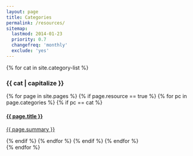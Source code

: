 ```yaml
---
layout: page
title: Categories
permalink: /resources/
sitemap:
  lastmod: 2014-01-23
  priority: 0.7
  changefreq: 'monthly'
  exclude: 'yes'
---
```


{% for cat in site.category-list %}
### {{ cat | capitalize }}
<ul style="list-style:none; margin:0; padding:0">
{% for page in site.pages %}
{% if page.resource == true %}
{% for pc in page.categories %}
{% if pc == cat %}
<li> <div class="post">
<a href="{{ page.url | prepend: site.baseurl }}" class="post-link">
<h4 class="post-title">{{ page.title }}</h4>
<p class="post-summary">{{ page.summary }}  </p>
</a>
</div> </li>
{% endif %}   <!-- cat-match-p -->
{% endfor %}  <!-- page-category -->
{% endif %}   <!-- resource-p -->
{% endfor %}  <!-- page -->
</ul>
{% endfor %}
<!-- cat -->